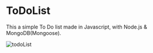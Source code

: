 # ToDoList
This a simple To Do list made in Javascript, with Node.js &amp; MongoDB(Mongoose).


![todoList](https://user-images.githubusercontent.com/31518443/63156476-bdd6dd00-bfe2-11e9-8dab-6314c0af95e0.png)
